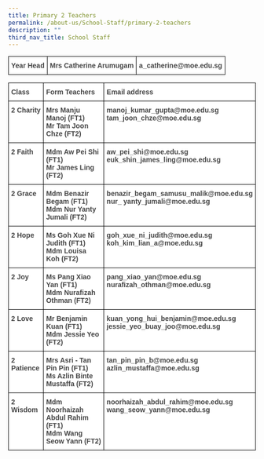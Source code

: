 ```yaml
---
title: Primary 2 Teachers
permalink: /about-us/School-Staff/primary-2-teachers
description: ""
third_nav_title: School Staff
---
```

<style type="text/css">
.tg  {border-collapse:collapse;border-spacing:0;}
.tg td{border-color:black;border-style:solid;border-width:1px;font-family:Arial, sans-serif;font-size:14px;
  overflow:hidden;padding:10px 5px;word-break:normal;}
.tg th{border-color:black;border-style:solid;border-width:1px;font-family:Arial, sans-serif;font-size:14px;
  font-weight:normal;overflow:hidden;padding:10px 5px;word-break:normal;}
.tg .tg-6cnb{background-color:#FFF;color:#444;font-weight:bold;text-align:left;vertical-align:top}
.tg .tg-9u4g{background-color:#FFF;color:#454545;font-weight:bold;text-align:left;vertical-align:top}
</style>
<table class="tg">
<thead>
  <tr>
    <td class="tg-6cnb">Year Head</td>
    <td class="tg-9u4g">Mrs Catherine Arumugam</td>
    <td class="tg-9u4g">a_catherine@moe.edu.sg</td>
  </tr>
</thead>
</table>
<p></p>
<style type="text/css">
.tg  {border-collapse:collapse;border-spacing:0;}
.tg td{border-color:black;border-style:solid;border-width:1px;font-family:Arial, sans-serif;font-size:14px;
  overflow:hidden;padding:10px 5px;word-break:normal;}
.tg th{border-color:black;border-style:solid;border-width:1px;font-family:Arial, sans-serif;font-size:14px;
  font-weight:normal;overflow:hidden;padding:10px 5px;word-break:normal;}
.tg .tg-6cnb{background-color:#FFF;color:#444;font-weight:bold;text-align:left;vertical-align:top}
.tg .tg-9u4g{background-color:#FFF;color:#454545;font-weight:bold;text-align:left;vertical-align:top}
</style>
<table class="tg">
<thead>
  <tr>
    <th class="tg-6cnb">Class</th>
    <th class="tg-9u4g">Form Teachers</th>
    <th class="tg-9u4g">Email address</th>
  </tr>
</thead>
<tbody>
  <tr>
    <td class="tg-9u4g">2 Charity</td>
    <td class="tg-9u4g">Mrs Manju Manoj (FT1)<br>Mr Tam Joon Chze (FT2)<br></td>
    <td class="tg-9u4g">manoj_kumar_gupta@moe.edu.sg<br>tam_joon_chze@moe.edu.sg<br></td>
  </tr>
  <tr>
    <td class="tg-9u4g">2 Faith</td>
    <td class="tg-9u4g">Mdm Aw Pei Shi (FT1)<br>Mr James Ling (FT2)<br></td>
    <td class="tg-9u4g">aw_pei_shi@moe.edu.sg<br>euk_shin_james_ling@moe.edu.sg<br></td>
  </tr>
  <tr>
    <td class="tg-9u4g">2 Grace</td>
    <td class="tg-9u4g">Mdm Benazir Begam (FT1)<br>Mdm Nur Yanty Jumali (FT2)<br></td>
    <td class="tg-9u4g">benazir_begam_samusu_malik@moe.edu.sg<br>nur_ yanty_jumali@moe.edu.sg<br></td>
  </tr>
  <tr>
    <td class="tg-9u4g">2 Hope</td>
    <td class="tg-9u4g">Ms Goh Xue Ni Judith  (FT1)<br>Mdm Louisa Koh (FT2)<br></td>
    <td class="tg-9u4g">goh_xue_ni_judith@moe.edu.sg<br>koh_kim_lian_a@moe.edu.sg<br></td>
  </tr>
  <tr>
    <td class="tg-9u4g">2 Joy</td>
    <td class="tg-9u4g">Ms Pang Xiao Yan (FT1)<br>Mdm Nurafizah Othman (FT2)</td>
    <td class="tg-9u4g">pang_xiao_yan@moe.edu.sg<br>nurafizah_othman@moe.edu.sg<br></td>
  </tr>
  <tr>
    <td class="tg-9u4g">2 Love</td>
    <td class="tg-9u4g">Mr Benjamin Kuan (FT1)<br>Mdm Jessie Yeo (FT2)<br></td>
    <td class="tg-9u4g">kuan_yong_hui_benjamin@moe.edu.sg<br>jessie_yeo_buay_joo@moe.edu.sg<br></td>
  </tr>
  <tr>
    <td class="tg-9u4g">2 Patience<br><br></td>
    <td class="tg-9u4g">Mrs Asri - Tan Pin Pin (FT1)<br>Ms Azlin Binte Mustaffa (FT2)<br></td>
    <td class="tg-9u4g">tan_pin_pin_b@moe.edu.sg<br>azlin_mustaffa@moe.edu.sg<br></td>
  </tr>
  <tr>
    <td class="tg-9u4g">2 Wisdom</td>
    <td class="tg-9u4g">Mdm Noorhaizah Abdul Rahim (FT1)<br>Mdm Wang Seow Yann (FT2)<br></td>
    <td class="tg-9u4g">noorhaizah_abdul_rahim@moe.edu.sg<br>wang_seow_yann@moe.edu.sg</td>
  </tr>
</tbody>
</table>